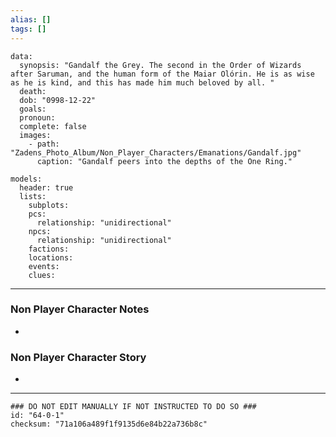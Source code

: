 ```yaml
---
alias: []
tags: []
---
```

```RpgManagerData
data: 
  synopsis: "Gandalf the Grey. The second in the Order of Wizards after Saruman, and the human form of the Maiar Olórin. He is as wise as he is kind, and this has made him much beloved by all. "
  death: 
  dob: "0998-12-22"
  goals: 
  pronoun: 
  complete: false
  images: 
    - path: "Zadens_Photo_Album/Non_Player_Characters/Emanations/Gandalf.jpg"
      caption: "Gandalf peers into the depths of the One Ring."
```
```RpgManager
models: 
  header: true
  lists: 
    subplots: 
    pcs: 
      relationship: "unidirectional"
    npcs: 
      relationship: "unidirectional"
    factions: 
    locations: 
    events: 
    clues: 
```
---
### Non Player Character Notes
 - 

### Non Player Character Story
 - 

---
```RpgManagerID
### DO NOT EDIT MANUALLY IF NOT INSTRUCTED TO DO SO ###
id: "64-0-1"
checksum: "71a106a489f1f9135d6e84b22a736b8c"
```
